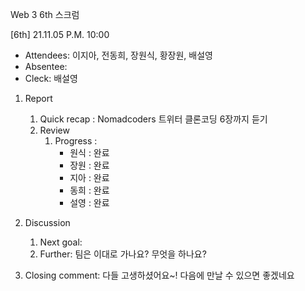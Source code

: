 Web 3 6th 스크럼

[6th] 21.11.05 P.M. 10:00

- Attendees: 이지아, 전동희, 장원식, 황장원, 배설영
- Absentee:
- Cleck: 배설영

1. Report

   1. Quick recap : Nomadcoders 트위터 클론코딩 6장까지 듣기
   2. Review
      1. Progress :
         - 원식 : 완료
         - 장원 : 완료
         - 지아 : 완료
         - 동희 : 완료
         - 설영 : 완료

2. Discussion
   1. Next goal:
   2. Further: 팀은 이대로 가나요? 무엇을 하나요?
3. Closing comment: 다들 고생하셨어요~! 다음에 만날 수 있으면 좋겠네요

